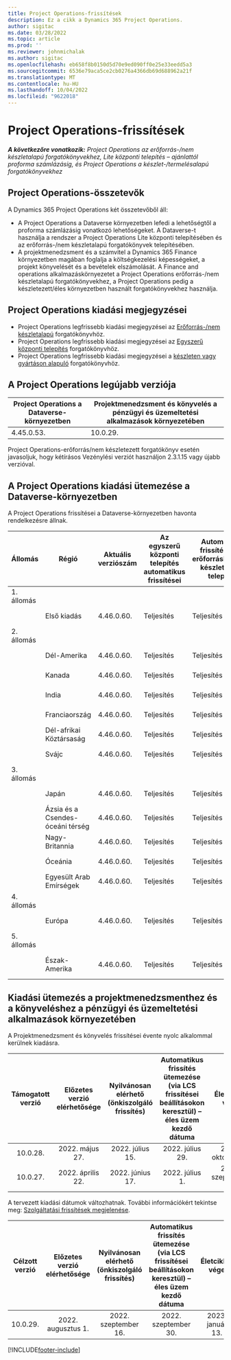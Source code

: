 ```yaml
---
title: Project Operations-frissítések
description: Ez a cikk a Dynamics 365 Project Operations.
author: sigitac
ms.date: 03/28/2022
ms.topic: article
ms.prod: ''
ms.reviewer: johnmichalak
ms.author: sigitac
ms.openlocfilehash: eb658f8b0150d5d70e9ed090ff0e25e33eedd5a3
ms.sourcegitcommit: 6536e79aca5ce2cb0276a4366db69d688962a21f
ms.translationtype: MT
ms.contentlocale: hu-HU
ms.lasthandoff: 10/04/2022
ms.locfileid: "9622018"
---
```

# <a name="project-operations-updates"></a>Project Operations-frissítések

_**A következőre vonatkozik:** Project Operations az erőforrás-/nem készletalapú forgatókönyvekhez, Lite központi telepítés – ajánlattól proforma számlázásig, és Project Operations a készlet-/termelésalapú forgatókönyvekhez_



## <a name="project-operations-components"></a>Project Operations-összetevők

A Dynamics 365 Project Operations két összetevőből áll:

- A Project Operations a Dataverse környezetben lefedi a lehetőségtől a proforma számlázásig vonatkozó lehetőségeket. A Dataverse-t használja a rendszer a Project Operations Lite központi telepítésében és az erőforrás-/nem készletalapú forgatókönyvek telepítésében.
- A projektmenedzsment és a számvitel a Dynamics 365 Finance környezetben magában foglalja a költségkezelési képességeket, a projekt könyvelését és a bevételek elszámolását. A Finance and operations alkalmazáskörnyezetet a Project Operations erőforrás-/nem készletalapú forgatókönyvekhez, a Project Operations pedig a készletezett/éles környezetben használt forgatókönyvekhez használja.

## <a name="project-operations-release-notes"></a>Project Operations kiadási megjegyzései
- Project Operations legfrissebb kiadási megjegyzései az [Erőforrás-/nem készletalapú](whats-new-july-2022-resource-based.md) forgatókönyvhöz.
- Project Operations legfrissebb kiadási megjegyzései az [Egyszerű központi telepítés](../pro/whats-new/whats-new-july-2022-lite.md) forgatókönyvhöz.
- Project Operations legfrissebb kiadási megjegyzései a [készleten vagy gyártáson alapuló](../prod-pma/whats-new/whats-new-jul-2022-stocked.md) forgatókönyvhöz.

## <a name="project-operations-latest-version"></a>A Project Operations legújabb verziója

| Project Operations a Dataverse-környezetben | Projektmenedzsment és könyvelés a pénzügyi és üzemeltetési alkalmazások környezetében | 
| --- | --- |
| 4.45.0.53. | 10.0.29. |

Project Operations-erőforrás/nem készletezett forgatókönyv esetén javasoljuk, hogy kétírásos Vezénylési verziót használjon 2.3.1.15 vagy újabb verzióval.

## <a name="release-schedule-for-project-operations-on-dataverse-environment"></a>A Project Operations kiadási ütemezése a Dataverse-környezetben

A Project Operations frissítései a Dataverse-környezetben havonta rendelkezésre állnak. 

| Állomás | Régió | Aktuális verziószám | Az egyszerű központi telepítés automatikus frissítései | Automatikus frissítések az erőforráshoz/nem készlet alapú telepítés | Következő verziószám | A következő általánosan elérhető verzió |
|-----------|-----------------------|-----------------|--------------------|---------------------|---------------------|---------------------|
| 1. állomás |   &nbsp;              |    &nbsp;       | &nbsp;             |      &nbsp;         |      &nbsp;         |      &nbsp;         |
|   &nbsp;  | Első kiadás         |  4.46.0.60.      | Teljesítés           | Teljesítés            | Később eldöntendő                 | 2022. október 07.      |
| 2. állomás |   &nbsp;              |    &nbsp;       | &nbsp;             |      &nbsp;         |      &nbsp;         |      &nbsp;         |
|   &nbsp;  | Dél-Amerika         |  4.46.0.60.      | Teljesítés           | Teljesítés            | Később eldöntendő                 | 2022. október 14.       |
|   &nbsp;  | Kanada                |  4.46.0.60.      | Teljesítés           | Teljesítés            | Később eldöntendő                 | 2022. október 14.       |
|   &nbsp;  | India                 |  4.46.0.60.      | Teljesítés           | Teljesítés            | Később eldöntendő                 | 2022. október 14.       |
|   &nbsp;  | Franciaország                |  4.46.0.60.      | Teljesítés           | Teljesítés            | Később eldöntendő                 | 2022. október 14.       |
|   &nbsp;  | Dél-afrikai Köztársaság          |  4.46.0.60.      | Teljesítés           | Teljesítés            | Később eldöntendő                 | 2022. október 14.       |
|   &nbsp;  | Svájc           |  4.46.0.60.      | Teljesítés           | Teljesítés            | Később eldöntendő                 | 2022. október 14.       |
| 3. állomás |      &nbsp;           |     &nbsp;      |     &nbsp;         |      &nbsp;         |      &nbsp;         |      &nbsp;         |
|   &nbsp;  | Japán                 |  4.46.0.60.      | Teljesítés      | Teljesítés       | Később eldöntendő                 | 2022. október 21.       |
|   &nbsp;  | Ázsia és a Csendes-óceáni térség          |  4.46.0.60.      | Teljesítés      | Teljesítés       | Később eldöntendő                 | 2022. október 21.       |
|   &nbsp;  | Nagy-Britannia         |  4.46.0.60.      | Teljesítés      | Teljesítés       | Később eldöntendő                 | 2022. október 21.       |
|   &nbsp;  | Óceánia               |  4.46.0.60.      | Teljesítés      | Teljesítés       | Később eldöntendő                 | 2022. október 21.       |
|   &nbsp;  | Egyesült Arab Emírségek  |  4.46.0.60.      | Teljesítés      | Teljesítés       | Később eldöntendő                 | 2022. október 21.       |
| 4. állomás |     &nbsp;            |     &nbsp;      |     &nbsp;         |      &nbsp;         |      &nbsp;         |      &nbsp;         |
|   &nbsp;  | Európa                |  4.46.0.60.      | Teljesítés           | Teljesítés            | Később eldöntendő           | 2022. október 28.       |
| 5. állomás |     &nbsp;            |     &nbsp;      |     &nbsp;         |      &nbsp;         |      &nbsp;         |      &nbsp;         |
|   &nbsp;  | Észak-Amerika         |  4.46.0.60.      | Teljesítés           | Teljesítés            | Később eldöntendő           | 2022. november 04.       |

## <a name="release-schedule-for-project-management-and-accounting-in-the-finance-and-operations-apps-environment"></a>Kiadási ütemezés a projektmenedzsmenthez és a könyveléshez a pénzügyi és üzemeltetési alkalmazások környezetében

A Projektmenedzsment és könyvelés frissítései évente nyolc alkalommal kerülnek kiadásra.

|Támogatott verzió| Előzetes verzió elérhetősége | Nyilvánosan elérhető (önkiszolgáló frissítés) | Automatikus frissítés ütemezése (via LCS frissítései beállításokon keresztül) – éles üzem kezdő dátuma |   Életciklus vége   |
|:---------------:|:---------------------------:|:---------------------------------:|:--------------------------------------------------------------------:|:------------------:|
|     10.0.28.     |      2022. május 27.           |        2022. július 15.              |                          2022. július 29.                               | 2022. október 21.   |
|     10.0.27.     |      2022. április 22.         |        2022. június 17.              |                          2022. július 1.                                | 2022. szeptember 16. |

A tervezett kiadási dátumok változhatnak. További információkért tekintse meg: [Szolgáltatási frissítések megjelenése](/dynamics365/fin-ops-core/fin-ops/get-started/public-preview-releases?toc=%2fdynamics365%2ffinance%2ftoc.json).

|Célzott verzió | Előzetes verzió elérhetősége | Nyilvánosan elérhető (önkiszolgáló frissítés) | Automatikus frissítés ütemezése (via LCS frissítései beállításokon keresztül) – éles üzem kezdő dátuma |   Életciklus vége   |
|:---------------:|:---------------------------:|:---------------------------------:|:--------------------------------------------------------------------:|:------------------:|
|     10.0.29.     |      2022. augusztus 1.         |       2022. szeptember 16.          |                        2022. szeptember 30.                            | 2023. január 13.   |

[!INCLUDE[footer-include](../includes/footer-banner.md)]
